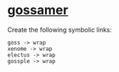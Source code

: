 # [gossamer](https://hpc.nih.gov/apps/gossamer.html)

Create the following symbolic links:
```
goss -> wrap
xenome -> wrap
electus -> wrap
gossple -> wrap
```
